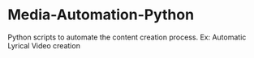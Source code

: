 # Media-Automation-Python
Python scripts to automate the content creation process. Ex: Automatic Lyrical Video creation 
